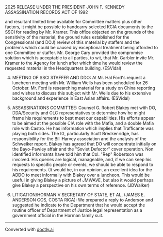 2025 RELEASE UNDER THE PRESIDENT JOHN F. KENNEDY ASSASSINATION RECORDS ACT OF 1992

and resultant limited time available for Committee matters plus other factors, it might be possible to handcarry selected KCIA documents to the SSCI for reading by Mr. Kramer. This office objected on the grounds of the sensitivity of the material, the ground rules established for the Congressional (and DOJ) review of this material by staffers and the problems which could be caused by exceptional treatment being afforded to one Committee or staffer. Mr. George Cary provided the compromise solution which is acceptable to all parties, to wit, that Mr. Garbler invite Mr. Kramer to the Agency for lunch after which time he would review the requested material in the Headquarters building. (ESVidal)

4. MEETING OF SSCI STAFFER AND DDO: At Mr. Hal Ford's request a luncheon meeting with Mr. William Wells has been scheduled for 26 October. Mr. Ford is researching material for a study on China reporting and wishes to discuss this subject with Mr. Wells due to his extensive background and experience in East Asian affairs. (ESVidal)

5. ASSASSINATIONS COMMITTEE: Counsel G. Robert Blakey met with DO, DDA/Security and OLC representatives to determine how he might frame his requirements to best meet our capabilities. His efforts appear to be aimed at the possible CIA role with the Mafia, and a double Mafia role with Castro. He has information which implies that Trafficante was playing both sides. The IG, particularly Scott Breckenridge, has responsibility for the Bill Harvey association and the analysis of the Schweiker report. Blakey has agreed that DO will concentrate initially on the Bayo-Pawley affair and the "Soviet Defector" cover operation. Non identified informants have told him that Col. "Rep" Robertson was involved. His queries are logical, manageable, and, if we can keep his requests to specific people or events, we should be able to respond to his requirements. (It would be, in our opinion, an excellent idea for the ADDO to meet informally with Blakey over a luncheon. This would be useful in giving Blakey a picture of JMWAVE, but also it would perhaps give Blakey a perspective on his own terms of reference. (JDWalker)

6. LITIGATION/HORMAN V SECRETARY OF STATE, ET AL, (JAMES E. ANDERSON COS, COSTA RICA): We prepared a reply to Anderson and suggested he indicate to the Department that he would accept the routine officer of Department of Justice legal representation as a government official in the Horman family suit.


---
Converted with [doctly.ai](https://doctly.ai)
